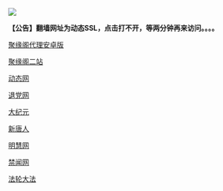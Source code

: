 ![](https://raw.githubusercontent.com/hao369/a/master/j.jpg)

**【公告】翻墙网址为动态SSL，点击打不开，等两分钟再来访问。。。。**

 [聚缘阁代理安卓版](https://github.com/hao369/a/raw/master/j8.apk)


[聚缘阁二站](http://j77b.bdf5t.cf)


 [动态网](http://td98.6433.cf/)

[退党网](http://td98.6433.cf/?id=8)

[大纪元](http://td98.6433.cf/?id=7)

[新唐人](http://td98.6433.cf/?id=5)

[明慧网](http://td98.6433.cf/?id=3)

[禁闻网](http://td98.6433.cf/?id=16)

[法轮大法](http://td98.6433.cf/?id=15)